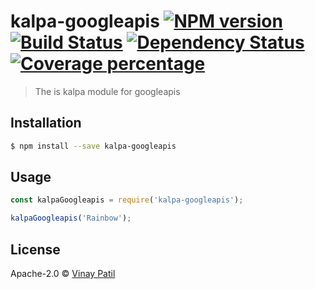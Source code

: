 # kalpa-googleapis [![NPM version][npm-image]][npm-url] [![Build Status][travis-image]][travis-url] [![Dependency Status][daviddm-image]][daviddm-url] [![Coverage percentage][coveralls-image]][coveralls-url]
> The is kalpa module for googleapis

## Installation

```sh
$ npm install --save kalpa-googleapis
```

## Usage

```js
const kalpaGoogleapis = require('kalpa-googleapis');

kalpaGoogleapis('Rainbow');
```
## License

Apache-2.0 © [Vinay Patil]()


[npm-image]: https://badge.fury.io/js/kalpa-googleapis.svg
[npm-url]: https://npmjs.org/package/kalpa-googleapis
[travis-image]: https://travis-ci.com/patilvinay/kalpa-googleapis.svg?branch=master
[travis-url]: https://travis-ci.com/patilvinay/kalpa-googleapis
[daviddm-image]: https://david-dm.org/patilvinay/kalpa-googleapis.svg?theme=shields.io
[daviddm-url]: https://david-dm.org/patilvinay/kalpa-googleapis
[coveralls-image]: https://coveralls.io/repos/patilvinay/kalpa-googleapis/badge.svg
[coveralls-url]: https://coveralls.io/r/patilvinay/kalpa-googleapis
